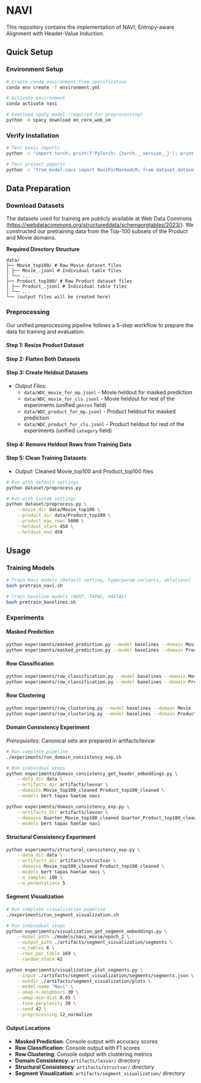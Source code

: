 # NAVI

This repository contains the implementation of NAVI; Entropy-aware Alignment with Header-Value Induction.

## Quick Setup

### Environment Setup

```bash
# Create conda environment from specification
conda env create -f environment.yml

# Activate environment
conda activate navi

# Download spaCy model (required for preprocessing)
python -m spacy download en_core_web_sm
```

### Verify Installation

```bash
# Test basic imports
python -c "import torch; print(f'PyTorch: {torch.__version__}'); print(f'CUDA available: {torch.cuda.is_available()}')"

# Test project imports
python -c "from model.navi import NaviForMaskedLM; from dataset.dataset import NaviDataset; print('✓ Project imports successful')"
```

## Data Preparation

### Download Datasets
The datasets used for training are publicly available at Web Data Commons (https://webdatacommons.org/structureddata/schemaorgtables/2023/).
We constructed our pretraining data from the Top-100 subsets of the Product and Movie domains.

**Required Directory Structure**
```
data/
├── Movie_top100/ # Raw Movie dataset files
│ ├── Movie_.jsonl # Individual table files
│ └── ...
├── Product_top100/ # Raw Product dataset files
│ ├── Product_.jsonl # Individual table files
│ └── ...
└── (output files will be created here)
```

### Preprocessing

Our unified preprocessing pipeline follows a 5-step workflow to prepare the data for training and evaluation:

#### Step 1: Resize Product Dataset

#### Step 2: Flatten Both Datasets

#### Step 3: Create Heldout Datasets
- *Output Files*:
  - `data/WDC_movie_for_mp.jsonl` - Movie heldout for masked prediction
  - `data/WDC_movie_for_cls.jsonl` - Movie heldout for rest of the experiments (unified `genres` field)
  - `data/WDC_product_for_mp.jsonl` - Product heldout for masked prediction  
  - `data/WDC_product_for_cls.jsonl` - Product heldout for rest of the experiments (unified `category` field)

#### Step 4: Remove Heldout Rows from Training Data

#### Step 5: Clean Training Datasets
- *Output*: Cleaned Movie_top100 and Product_top100 files

```bash
# Run with default settings
python dataset/preprocess.py

# Run with custom settings
python dataset/preprocess.py \
    --movie_dir data/Movie_top100 \
    --product_dir data/Product_top100 \
    --product_max_rows 5000 \
    --heldout_start 450 \
    --heldout_end 459
```


## Usage

### Training Models

```bash
# Train Navi models (Default setting, hyperparam variants, ablations)
bash pretrain_navi.sh

# Train baseline models (BERT, TAPAS, HAETAE)
bash pretrain_baselines.sh
```

### Experiments

#### Masked Prediction
```bash
python experiments/masked_prediction.py --model baselines --domain Movie
python experiments/masked_prediction.py --model baselines --domain Product
```

#### Row Classification
```bash
python experiments/row_classification.py --model baselines --domain Movie
python experiments/row_classification.py --model baselines --domain Product
```

#### Row Clustering
```bash
python experiments/row_clustering.py --model baselines --domain Movie
python experiments/row_clustering.py --model baselines --domain Product
```

#### Domain Consistency Experiment

*Prerequisites*: Canonical sets are prepared in artifacts/lexvar

```bash
# Run complete pipeline
./experiments/run_domain_consistency_exp.sh

# Run individual steps
python experiments/domain_consistency_get_header_embeddings.py \
    --data_dir data \
    --artifacts_dir artifacts/lexvar \
    --domains Movie_top100_cleaned Product_top100_cleaned \
    --models bert tapas haetae navi

python experiments/domain_consistency_exp.py \
    --artifacts_dir artifacts/lexvar \
    --domains Quarter_Movie_top100_cleaned Quarter_Product_top100_cleaned \
    --models bert tapas haetae navi
```

#### Structural Consistency Experiment
```bash
python experiments/structural_consistency_exp.py \
    --data_dir data \
    --artifacts_dir artifacts/structvar \
    --domains Movie_top100_cleaned Product_top100_cleaned \
    --models bert tapas haetae navi \
    --n_samples 100 \
    --n_permutations 5
```

#### Segment Visualization
```bash
# Run complete visualization pipeline
./experiments/run_segment_visualization.sh

# Run individual steps
python experiments/visualization_get_segment_embeddings.py \
    --model_path ./models/navi_movie/epoch_2 \
    --output_path ./artifacts/segment_visualization/segments \
    --n_tables 6 \
    --rows_per_table 169 \
    --random_state 42

python experiments/visualization_plot_segments.py \
    --input ./artifacts/segment_visualization/segments/segments.json \
    --outdir ./artifacts/segment_visualization/plots \
    --model-name "Navi" \
    --umap-n-neighbors 30 \
    --umap-min-dist 0.05 \
    --tsne-perplexity 30 \
    --seed 42 \
    --preprocessing l2_normalize
```

#### Output Locations

- **Masked Prediction**: Console output with accuracy scores
- **Row Classification**: Console output with F1 scores
- **Row Clustering**: Console output with clustering metrics
- **Domain Consistency**: `artifacts/lexvar/` directory
- **Structural Consistency**: `artifacts/structvar/` directory
- **Segment Visualization**: `artifacts/segment_visualization/` directory
